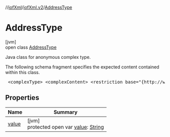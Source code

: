 //[iofXml](../../../index.md)/[iofXml.v2](../index.md)/[AddressType](index.md)

# AddressType

[jvm]\
open class [AddressType](index.md)

<p>Java class for anonymous complex type. <p>The following schema fragment specifies the expected content contained within this class. <pre> &lt;complexType&gt; &lt;complexContent&gt; &lt;restriction base="{http://www.w3.org/2001/XMLSchema}anyType"&gt; &lt;attribute name="value" use="required"&gt; &lt;simpleType&gt; &lt;restriction base="{http://www.w3.org/2001/XMLSchema}token"&gt; &lt;enumeration value="official"/&gt; &lt;enumeration value="home"/&gt; &lt;enumeration value="work"/&gt; &lt;enumeration value="other"/&gt; &lt;/restriction&gt; &lt;/simpleType&gt; &lt;/attribute&gt; &lt;/restriction&gt; &lt;/complexContent&gt; &lt;/complexType&gt; </pre>

## Properties

| Name | Summary |
|---|---|
| [value](value.md) | [jvm]<br>protected open var [value](value.md): [String](https://docs.oracle.com/javase/8/docs/api/java/lang/String.html) |
